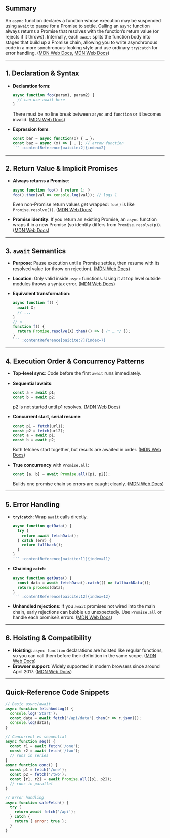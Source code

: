 ## Summary

An `async` function declares a function whose execution may be suspended using `await` to pause for a Promise to settle. Calling an `async` function always returns a Promise that resolves with the function’s return value (or rejects if it throws). Internally, each `await` splits the function body into stages that build up a Promise chain, allowing you to write asynchronous code in a more synchronous-looking style and use ordinary `try`/`catch` for error handling. ([MDN Web Docs][1], [MDN Web Docs][1])

---

## 1. Declaration & Syntax

* **Declaration form**:

  ```js
  async function foo(param1, param2) {
    // can use await here
  }
  ```

  There must be no line break between `async` and `function` or it becomes invalid. ([MDN Web Docs][1])
* **Expression form**:

  ````js
  const bar = async function(x) { … };
  const baz = async (x) => { … }; // arrow function
  ``` :contentReference[oaicite:2]{index=2}  
  ````

---

## 2. Return Value & Implicit Promises

* **Always returns a Promise**:

  ```js
  async function foo() { return 1; }
  foo().then(val => console.log(val)); // logs 1
  ```

  Even non-Promise return values get wrapped: `foo()` is like `Promise.resolve(1)`. ([MDN Web Docs][1])
* **Promise identity**: If you return an existing Promise, an `async` function wraps it in a new Promise (so identity differs from `Promise.resolve(p)`). ([MDN Web Docs][1])

---

## 3. `await` Semantics

* **Purpose**: Pause execution until a Promise settles, then resume with its resolved value (or throw on rejection). ([MDN Web Docs][1])
* **Location**: Only valid inside `async` functions. Using it at top level outside modules throws a syntax error. ([MDN Web Docs][1])
* **Equivalent transformation**:

  ````js
  async function f() {
    await X;
    // ...
  }
  // ≈
  function f() {
    return Promise.resolve(X).then(() => { /* … */ });
  }
  ``` :contentReference[oaicite:7]{index=7}  
  ````

---

## 4. Execution Order & Concurrency Patterns

* **Top-level sync**: Code before the first `await` runs immediately.
* **Sequential awaits**:

  ```js
  const a = await p1;
  const b = await p2;
  ```

  p2 is not started until p1 resolves. ([MDN Web Docs][1])
* **Concurrent start, serial resume**:

  ```js
  const p1 = fetch(url1);
  const p2 = fetch(url2);
  const a = await p1;
  const b = await p2;
  ```

  Both fetches start together, but results are awaited in order. ([MDN Web Docs][1])
* **True concurrency** with `Promise.all`:

  ```js
  const [a, b] = await Promise.all([p1, p2]);
  ```

  Builds one promise chain so errors are caught cleanly. ([MDN Web Docs][1])

---

## 5. Error Handling

* **`try`/`catch`**: Wrap `await` calls directly.

  ````js
  async function getData() {
    try {
      return await fetchData();
    } catch (err) {
      return fallback();
    }
  }
  ``` :contentReference[oaicite:11]{index=11}  
  ````
* **Chaining `catch`**:

  ````js
  async function getData() {
    const data = await fetchData().catch(() => fallbackData());
    return process(data);
  }
  ``` :contentReference[oaicite:12]{index=12}  
  ````
* **Unhandled rejections**: If you `await` promises not wired into the main chain, early rejections can bubble up unexpectedly. Use `Promise.all` or handle each promise’s errors. ([MDN Web Docs][1])

---

## 6. Hoisting & Compatibility

* **Hoisting**: `async function` declarations are hoisted like regular functions, so you can call them before their definition in the same scope. ([MDN Web Docs][1])
* **Browser support**: Widely supported in modern browsers since around April 2017. ([MDN Web Docs][1])

---

## Quick-Reference Code Snippets

```js
// Basic async/await
async function fetchAndLog() {
  console.log('Start');
  const data = await fetch('/api/data').then(r => r.json());
  console.log(data);
}

// Concurrent vs sequential
async function seq() {
  const r1 = await fetch('/one');
  const r2 = await fetch('/two');
  // runs in series
}
async function conc() {
  const p1 = fetch('/one');
  const p2 = fetch('/two');
  const [r1, r2] = await Promise.all([p1, p2]);
  // runs in parallel
}

// Error handling
async function safeFetch() {
  try {
    return await fetch('/api');
  } catch {
    return { error: true };
  }
}
```

[1]: https://developer.mozilla.org/en-US/docs/Web/JavaScript/Reference/Statements/async_function "async function - JavaScript | MDN"
